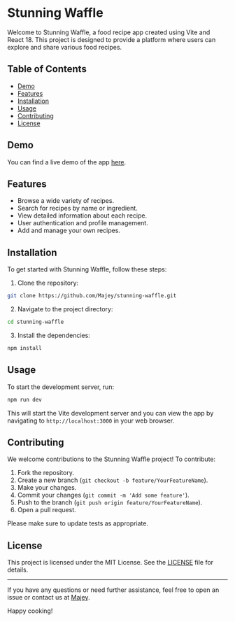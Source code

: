 # Stunning Waffle

Welcome to Stunning Waffle, a food recipe app created using Vite and React 18. This project is designed to provide a platform where users can explore and share various food recipes.

## Table of Contents

- [Demo](#demo)
- [Features](#features)
- [Installation](#installation)
- [Usage](#usage)
- [Contributing](#contributing)
- [License](#license)

## Demo

You can find a live demo of the app [here](#).

## Features

- Browse a wide variety of recipes.
- Search for recipes by name or ingredient.
- View detailed information about each recipe.
- User authentication and profile management.
- Add and manage your own recipes.

## Installation

To get started with Stunning Waffle, follow these steps:

1. Clone the repository:

```sh
git clone https://github.com/Majey/stunning-waffle.git
```

2. Navigate to the project directory:

```sh
cd stunning-waffle
```

3. Install the dependencies:

```sh
npm install
```

## Usage

To start the development server, run:

```sh
npm run dev
```

This will start the Vite development server and you can view the app by navigating to `http://localhost:3000` in your web browser.

## Contributing

We welcome contributions to the Stunning Waffle project! To contribute:

1. Fork the repository.
2. Create a new branch (`git checkout -b feature/YourFeatureName`).
3. Make your changes.
4. Commit your changes (`git commit -m 'Add some feature'`).
5. Push to the branch (`git push origin feature/YourFeatureName`).
6. Open a pull request.

Please make sure to update tests as appropriate.

## License

This project is licensed under the MIT License. See the [LICENSE](https://opensource.org/license/mit) file for details.

---

If you have any questions or need further assistance, feel free to open an issue or contact us at [Majey](https://github.com/Majey).

Happy cooking!
```